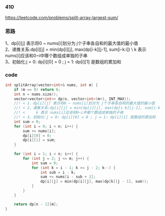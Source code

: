 ### 410
https://leetcode.com/problems/split-array-largest-sum/

### 思路
1、dp[i][j] 表示将0 ~ nums[i]划分为 j个子串各自和的最大值的最小值 \
2、递推关系:dp[i][j] = min(dp[i][j], max(dp[i-k][j-1], sum[i-k:i]) \ 
	    k 表示 nums[i]应该和0~i中哪个数组成单独的子串 \
 3、初始化:j = 0: dp[i][0] = 0 ; j = 1: dp[i][1] 是数组的累加和
 
 ### code
```cpp
int splitArray(vector<int>& nums, int m) {
	if (m == 0) return 0;
	int n = nums.size();
	vector<vector<int>> dp(n, vector<int>(m+1, INT_MAX));
	//! < 1、dp[i][j] 表示将0 ~ nums[i]划分为 j个子串各自和的最大值的最小值
	//! < 2、递推关系:dp[i][j] = min(dp[i][j], max(dp[i-k][j-1], sum[i-k:i])
	//! <     k 表示 nums[i]应该和0~i中哪个数组成单独的子串
	//! < 3、初始化:j = 0: dp[i][0] = 0 ; j = 1: dp[i][1] 是数组的累加和 
	int sum = 0;
	for (int i = 0; i < n; i++) {
		sum += nums[i];
		dp[i][0] = 0;
		dp[i][1] = sum;
	}
	
	for (int i = 1; i < n; i++) {
		for (int j = 2; j <= m; j++) {
			int sum = 0;
			for (int k = i - 1; k >= j - 2; k--) {
				int sub = i - k;
				sum += nums[i - sub + 1];
				dp[i][j] = min(dp[i][j], max(dp[k][j - 1], sum));
			}
		}
	}

	return dp[n - 1][m];
}
```
